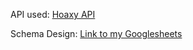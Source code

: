 API used:
[Hoaxy API](https://rapidapi.com/truthy/api/hoaxy/)


Schema Design:
[Link to my Googlesheets](https://docs.google.com/document/d/1emVmUPUFlFJ73P5iONy2SNYtjjJL6E8IUPVrZOOk8zc/edit?usp=sharing)
